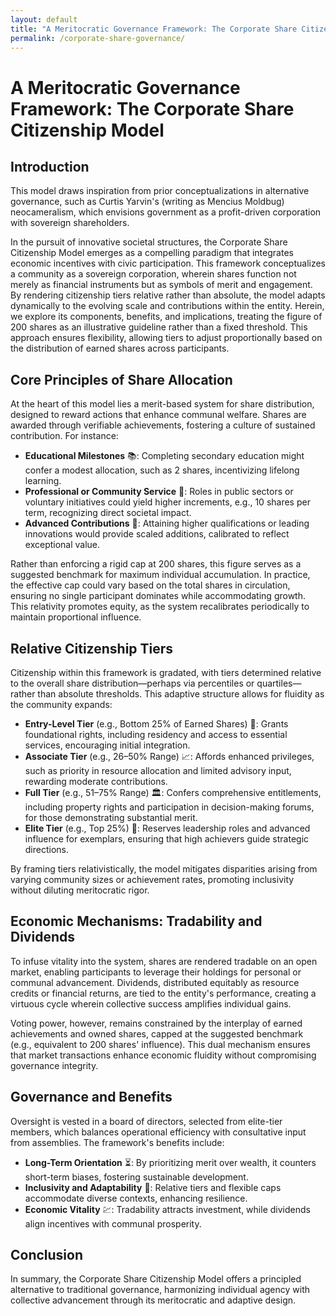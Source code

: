 ```yaml
---
layout: default
title: "A Meritocratic Governance Framework: The Corporate Share Citizenship Model"
permalink: /corporate-share-governance/
---
```


# A Meritocratic Governance Framework: The Corporate Share Citizenship Model

## Introduction

This model draws inspiration from prior conceptualizations in alternative governance, such as Curtis Yarvin's (writing as Mencius Moldbug) neocameralism, which envisions government as a profit-driven corporation with sovereign shareholders.

In the pursuit of innovative societal structures, the Corporate Share Citizenship Model emerges as a compelling paradigm that integrates economic incentives with civic participation. This framework conceptualizes a community as a sovereign corporation, wherein shares function not merely as financial instruments but as symbols of merit and engagement. By rendering citizenship tiers relative rather than absolute, the model adapts dynamically to the evolving scale and contributions within the entity. Herein, we explore its components, benefits, and implications, treating the figure of 200 shares as an illustrative guideline rather than a fixed threshold. This approach ensures flexibility, allowing tiers to adjust proportionally based on the distribution of earned shares across participants.

## Core Principles of Share Allocation

At the heart of this model lies a merit-based system for share distribution, designed to reward actions that enhance communal welfare. Shares are awarded through verifiable achievements, fostering a culture of sustained contribution. For instance:

- **Educational Milestones** 📚: Completing secondary education might confer a modest allocation, such as 2 shares, incentivizing lifelong learning.
- **Professional or Community Service** 🤝: Roles in public sectors or voluntary initiatives could yield higher increments, e.g., 10 shares per term, recognizing direct societal impact.
- **Advanced Contributions** 🔬: Attaining higher qualifications or leading innovations would provide scaled additions, calibrated to reflect exceptional value.

Rather than enforcing a rigid cap at 200 shares, this figure serves as a suggested benchmark for maximum individual accumulation. In practice, the effective cap could vary based on the total shares in circulation, ensuring no single participant dominates while accommodating growth. This relativity promotes equity, as the system recalibrates periodically to maintain proportional influence.

## Relative Citizenship Tiers

Citizenship within this framework is gradated, with tiers determined relative to the overall share distribution—perhaps via percentiles or quartiles—rather than absolute thresholds. This adaptive structure allows for fluidity as the community expands:

- **Entry-Level Tier** (e.g., Bottom 25% of Earned Shares) 🚪: Grants foundational rights, including residency and access to essential services, encouraging initial integration.
- **Associate Tier** (e.g., 26–50% Range) 📈: Affords enhanced privileges, such as priority in resource allocation and limited advisory input, rewarding moderate contributions.
- **Full Tier** (e.g., 51–75% Range) 🏛️: Confers comprehensive entitlements, including property rights and participation in decision-making forums, for those demonstrating substantial merit.
- **Elite Tier** (e.g., Top 25%) 🌟: Reserves leadership roles and advanced influence for exemplars, ensuring that high achievers guide strategic directions.

By framing tiers relativistically, the model mitigates disparities arising from varying community sizes or achievement rates, promoting inclusivity without diluting meritocratic rigor.

## Economic Mechanisms: Tradability and Dividends

To infuse vitality into the system, shares are rendered tradable on an open market, enabling participants to leverage their holdings for personal or communal advancement. Dividends, distributed equitably as resource credits or financial returns, are tied to the entity's performance, creating a virtuous cycle wherein collective success amplifies individual gains.

Voting power, however, remains constrained by the interplay of earned achievements and owned shares, capped at the suggested benchmark (e.g., equivalent to 200 shares' influence). This dual mechanism ensures that market transactions enhance economic fluidity without compromising governance integrity.

## Governance and Benefits

Oversight is vested in a board of directors, selected from elite-tier members, which balances operational efficiency with consultative input from assemblies. The framework's benefits include:

- **Long-Term Orientation** ⏳: By prioritizing merit over wealth, it counters short-term biases, fostering sustainable development.
- **Inclusivity and Adaptability** 🔄: Relative tiers and flexible caps accommodate diverse contexts, enhancing resilience.
- **Economic Vitality** 💹: Tradability attracts investment, while dividends align incentives with communal prosperity.

## Conclusion

In summary, the Corporate Share Citizenship Model offers a principled alternative to traditional governance, harmonizing individual agency with collective advancement through its meritocratic and adaptive design.
